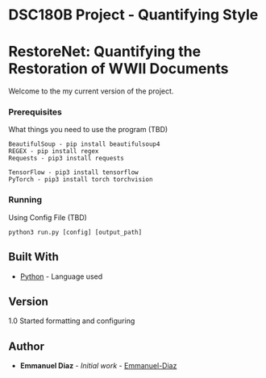 # DSC180B Project - Quantifying Style
# RestoreNet: Quantifying the Restoration of WWII Documents

Welcome to the my current version of the project.

### Prerequisites

What things you need to use the program (TBD)

```
BeautifulSoup - pip install beautifulsoup4
REGEX - pip install regex
Requests - pip3 install requests

TensorFlow - pip3 install tensorflow
PyTorch - pip3 install torch torchvision
```

### Running


Using Config File (TBD)

```
python3 run.py [config] [output_path]
```


## Built With

* [Python](https://www.python.org/) - Language used


## Version

1.0 Started formatting and configuring

## Author

* **Emmanuel Diaz** - *Initial work* - [Emmanuel-Diaz](https://github.com/Emmanuel-Diaz)